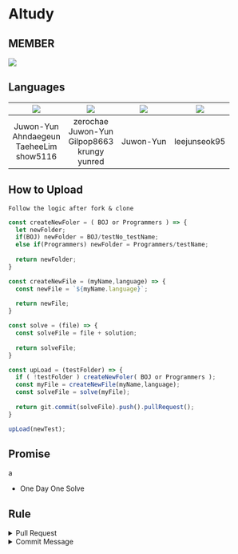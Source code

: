 # Altudy

## MEMBER

<a href="https://github.com/zerochae/Altudy/graphs/contributors">
  <img src="https://contrib.rocks/image?repo=zerochae/Altudy&max=10" />
</a>

## Languages
|<img src="https://img.shields.io/badge/Java-007396?style=for-the-badge&logo=Java&logoColor=FFFFFF"/>|<img src="https://img.shields.io/badge/JS-ffb13b?style=for-the-badge&logo=Javascript&logoColor=FFFFFF"/>|<img src="https://img.shields.io/badge/Go-00ADD8?style=for-the-badge&logo=Go&logoColor=FFFFFF"/>|<img src="https://img.shields.io/badge/SQL-F80000?style=for-the-badge&logo=Oracle&logoColor=FFFFFF"/>
|:---:|:---:|:---:|:---:|
|Juwon-Yun <br/> Ahndaegeun <br/> TaeheeLim <br/> show5116|zerochae <br/> Juwon-Yun <br/> Gilpop8663 <br/> krungy <br/> yunred|Juwon-Yun|leejunseok95|

## How to Upload

```
Follow the logic after fork & clone
```

```js
const createNewFoler = ( BOJ or Programmers ) => {
  let newFolder;
  if(BOJ) newFolder = BOJ/testNo_testName;
  else if(Programmers) newFolder = Programmers/testName;
  
  return newFolder;
} 

const createNewFile = (myName,language) => {
  const newFile = `${myName.language}`;
  
  return newFile;
}

const solve = (file) => {
  const solveFile = file + solution;
  
  return solveFile;
}

const upLoad = (testFolder) => {
  if ( !testFolder ) createNewFoler( BOJ or Programmers );
  const myFile = createNewFile(myName,language);
  const solveFile = solve(myFile);
  
  return git.commit(solveFile).push().pullRequest();
}

upLoad(newTest);
```

## Promise
a
- One Day One Solve

## Rule

<details>
<summary> Pull Request </summary>

- remote는 포크된 자신의 레포지토리 주소 입니다.
- branch는 master 하나만 유지합니다.
- Pull requests 메뉴의 new pull request 버튼을 눌러 커밋 내용을 확인합니다.
- PR을 보내고 본인이 Merge 합니다.
</details>

<details>
<summary> Commit Message </summary>
  
- 커밋 메시지의 통일성을 지킵니다.
- 새로운 파일 업로드 시 "Add: 문제이름"
- 기존 파일 수정 시 "Modify: 문제이름"
- 기존 파일 삭제 시 "Remove: 문제이름"
  
</details>


